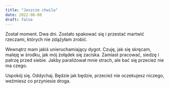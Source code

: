 ```yaml
---
title: "Jeszcze chwila"
date: 2022-06-08
draft: false
---
```


Został moment. Dwa dni. Zostało spakować się i przestać martwić rzeczami, których nie zdążyłam zrobić.

Wewnątrz mam jakiś unieruchamiający dygot. Czuję, jak się skręcam, maleję w środku, jak mój żołądek się zaciska. Zamiast pracować, siedzę i patrzę przed siebie. Jakby paraliżował mnie strach, ale bać się przecież nie ma czego. 

Uspokój się. Oddychaj. Będzie jak będzie, przecież nie oczekujesz niczego, weźmiesz co przyniesie droga. 


